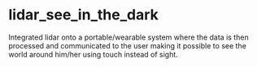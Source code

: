 # lidar_see_in_the_dark
Integrated lidar onto a portable/wearable system where the data is then processed and communicated to the user making it possible to see the world around him/her using touch instead of sight.
